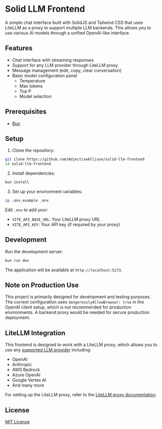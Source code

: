 # Solid LLM Frontend

A simple chat interface built with SolidJS and Tailwind CSS that uses LiteLLM as a proxy to support multiple LLM backends. This allows you to use various AI models through a unified OpenAI-like interface.

## Features

- Chat interface with streaming responses
- Support for any LLM provider through LiteLLM proxy
- Message management (edit, copy, clear conversation)
- Basic model configuration panel
  - Temperature
  - Max tokens
  - Top P
  - Model selection

## Prerequisites

- [Bun](https://bun.sh)

## Setup

1. Clone the repository:
```bash
git clone https://github.com/AdjectiveAllison/solid-llm-frontend
cd solid-llm-frontend
```

2. Install dependencies:
```bash
bun install
```

3. Set up your environment variables:
```bash
cp .env.example .env
```

Edit `.env` to add your:
- `VITE_API_BASE_URL`: Your LiteLLM proxy URL
- `VITE_API_KEY`: Your API key (if required by your proxy)

## Development

Run the development server:

```bash
bun run dev
```

The application will be available at `http://localhost:5173`.

## Note on Production Use

This project is primarily designed for development and testing purposes. The current configuration uses `dangerouslyAllowBrowser: true` in the OpenAI client setup, which is not recommended for production environments. A backend proxy would be needed for secure production deployment.

## LiteLLM Integration

This frontend is designed to work with a LiteLLM proxy, which allows you to use any [supported LLM provider](https://docs.litellm.ai/docs/providers) including:
- OpenAI
- Anthropic
- AWS Bedrock
- Azure OpenAI
- Google Vertex AI
- And many more

For setting up the LiteLLM proxy, refer to the [LiteLLM proxy documentation](https://docs.litellm.ai/docs/simple_proxy).

## License

[MIT License](LICENSE)
